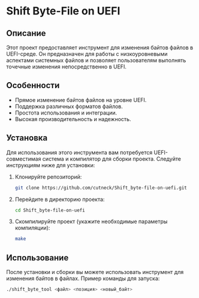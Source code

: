 # Shift Byte-File on UEFI

## Описание

Этот проект предоставляет инструмент для изменения байтов файлов в UEFI-среде. Он предназначен для работы с низкоуровневыми аспектами системных файлов и позволяет пользователям выполнять точечные изменения непосредственно в UEFI.

## Особенности

- Прямое изменение байтов файлов на уровне UEFI.
- Поддержка различных форматов файлов.
- Простота использования и интеграции.
- Высокая производительность и надежность.

## Установка

Для использования этого инструмента вам потребуется UEFI-совместимая система и компилятор для сборки проекта. Следуйте инструкциям ниже для установки:

1. Клонируйте репозиторий:
    ```bash
    git clone https://github.com/cutneck/Shift_byte-file-on-uefi.git
    ```

2. Перейдите в директорию проекта:
    ```bash
    cd Shift_byte-file-on-uefi
    ```

3. Скомпилируйте проект (укажите необходимые параметры компиляции):
    ```bash
    make
    ```

## Использование

После установки и сборки вы можете использовать инструмент для изменения байтов в файлах. Пример команды для запуска:

```bash
./shift_byte_tool <файл> <позиция> <новый_байт>

